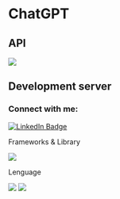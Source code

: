 # ChatGPT

## API
<a href="https://www.thecocktaildb.com/" target="_blank" rel="noreferrer"><img src="https://img.shields.io/badge/ChatGpt-35495E?style=for-the-badge&logo=ChatGPT&logoColor=4FC08D"/> </a>

## Development server
<p>
  <h3 align="left">Connect with me:</h3>
<p align="left">
<a href="https://www.linkedin.com/in/christian-esposito-developer/" target="blank"><img src="https://img.shields.io/badge/LinkedIn-blue?style=for-the-badge&logo=linkedin&logoColor=white" alt="LinkedIn Badge"/></a>
</p>

Frameworks & Library 

<a href="https://it.legacy.reactjs.org/" target="_blank" rel="noreferrer"> <img src="https://img.shields.io/badge/React-20232A?style=for-the-badge&logo=react&logoColor=61DAFB"> </a>

Lenguage

<a href="https://www.javascript.com/" target="_blank" rel="noreferref"><img src="https://img.shields.io/badge/JavaScript-F7DF1E?style=for-the-badge&logo=javascript&logoColor=black"/></a>
<a href="https://www.w3schools.com/Css/" target="_blank" rel="noreferrer"><img src="https://img.shields.io/badge/CSS-239120?&style=for-the-badge&logo=css3&logoColor=white"></a>
